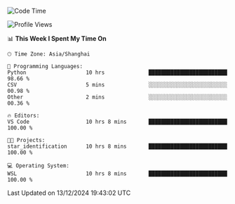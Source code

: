 <!--START_SECTION:waka-->
![Code Time](http://img.shields.io/badge/Code%20Time-2%2C146%20hrs%207%20mins-blue)

![Profile Views](http://img.shields.io/badge/Profile%20Views-1-blue)

📊 **This Week I Spent My Time On** 

```text
🕑︎ Time Zone: Asia/Shanghai

💬 Programming Languages: 
Python                   10 hrs              █████████████████████████   98.66 % 
CSV                      5 mins              ░░░░░░░░░░░░░░░░░░░░░░░░░   00.98 % 
Other                    2 mins              ░░░░░░░░░░░░░░░░░░░░░░░░░   00.36 % 

🔥 Editors: 
VS Code                  10 hrs 8 mins       █████████████████████████   100.00 % 

🐱‍💻 Projects: 
star_identification      10 hrs 8 mins       █████████████████████████   100.00 % 

💻 Operating System: 
WSL                      10 hrs 8 mins       █████████████████████████   100.00 % 
```


 Last Updated on 13/12/2024 19:43:02 UTC
<!--END_SECTION:waka-->